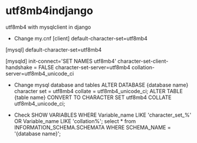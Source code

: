 # utf8mb4indjango
utf8mb4 with mysqlclient in django

* Change my.cnf
[client]
default-character-set=utf8mb4

[mysql]
default-character-set=utf8mb4

[mysqld]
init-connect='SET NAMES utf8mb4'
character-set-client-handshake = FALSE
character-set-server=utf8mb4
collation-server=utf8mb4_unicode_ci

* Change mysql database and tables
ALTER DATABASE {database name} character set = utf8mb4 collate = utf8mb4_unicode_ci;
ALTER TABLE {table name} CONVERT TO CHARACTER SET utf8mb4 COLLATE utf8mb4_unicode_ci;


* Check
SHOW VARIABLES WHERE Variable_name LIKE 'character\_set\_%' OR Variable_name LIKE 'collation%';
select * from INFORMATION_SCHEMA.SCHEMATA WHERE SCHEMA_NAME = '{database name}';
